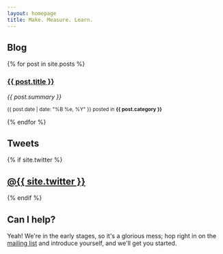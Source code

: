 ```yaml
---
layout: homepage
title: Make. Measure. Learn.
---
```

<div class="row">
	
<div class="span6">

<h2>Blog</h2>
<!-- Blog Posts go here -->
	{% for post in site.posts %}	
		  <h3><a href="{{ post.url }}">{{ post.title }}</a></h3>
          <i>{{ post.summary }}</i>
		  <p><small>{{ post.date | date: "%B %e, %Y" }} posted in <b>{{ post.category }}</b> </small></p>
	{% endfor %}			

</div>

<div class="span5 offset1">

<h2>Tweets</h2>
<!-- Set site.twitter to false if not desired -->
{% if site.twitter %}
<h2><a href="https://twitter.com/#!/{{ site.twitter }}">@{{ site.twitter }}</a></h2>
<div class="tweet"></div>
{% endif %}

</div> <!-- span5 -->
</div> <!-- row -->

<div class="row">
<div class="well">
<h2>Can I help?</h2>
<p>Yeah! We're in the early stages, so it's a glorious mess; hop right in on the <a href="http://groups.google.com/group/craftofelectronics">mailing list</a> and introduce yourself, and we'll get you started.
</p>
</div>
</div>